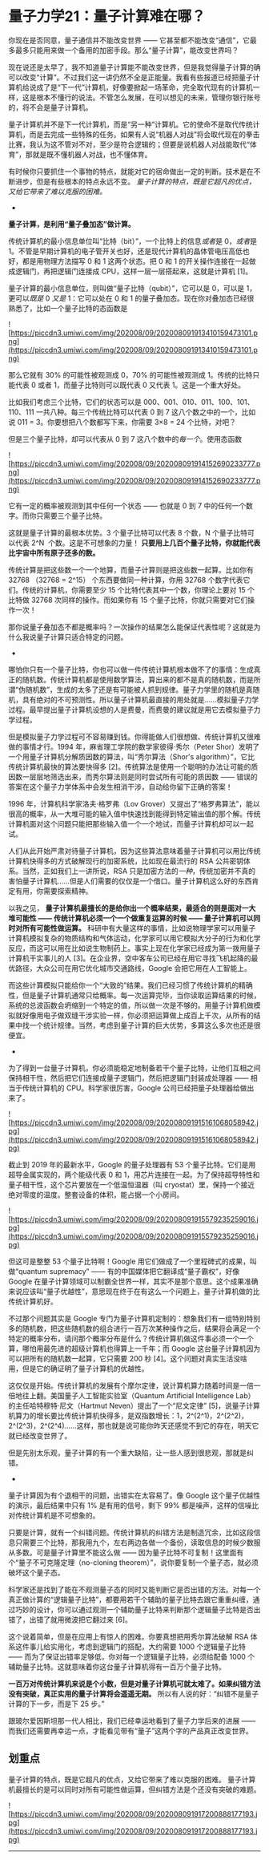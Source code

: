 # 量子力学21：量子计算难在哪？

你现在是否同意，量子通信并不能改变世界 —— 它甚至都不能改变“通信”，它最多最多只能用来做一个备用的加密手段。那么“量子计算”，能改变世界吗？

现在说还是太早了，我不知道量子计算能不能改变世界，但是我觉得量子计算的确可以改变“计算”。不过我们这一讲仍然不全是正能量。我看有些报道已经把量子计算机给说成了是“下一代”计算机，好像要掀起一场革命，完全取代现有的计算机一样，这是根本不懂行的说法。不管怎么发展，在可以想见的未来，管理你银行账号的，将不会是量子计算机。

量子计算机并不是下一代计算机，而是“另一种”计算机。它的使命不是取代传统计算机，而是去完成一些特殊的任务。如果有人说“机器人对战”将会取代现在的拳击比赛，我认为这不管对不对，至少是符合逻辑的；但要是说机器人对战能取代“体育”，那就是既不懂机器人对战，也不懂体育。

有时候你只要抓住一个事物的特点，就能对它的宿命做出一定的判断。技术是在不断进步，但是有些根本的特点永远不变。 *量子计算的特点，既是它超凡的优点，又给它带来了难以克服的困难。*

*

 **量子计算，是利用“量子叠加态”做计算。**

传统计算机的最小信息单位叫“比特（bit）”，一个比特上的信息*或者*是 0，*或者*是 1。不管是早期计算机的电子管开关也好，还是现代计算机的晶体管电压高低也好，都是用物理方法描写 0 和 1 这两个状态。把 0 和 1 的开关操作连接在一起做成逻辑门，再把逻辑门连接成 CPU，这样一层一层搭起来，这就是计算机 [1]。

量子计算的最小信息单位，则叫做“量子比特（qubit）”，它可以是 0，可以是 1，更可以*既是* 0 *又是* 1：它可以处在 0 和 1 的量子叠加态。现在你对叠加态已经很熟悉了，比如一个量子比特的态函数是 

![https://piccdn3.umiwi.com/img/202008/09/202008091913410159473101.png](https://piccdn3.umiwi.com/img/202008/09/202008091913410159473101.png)

那么它就有 30% 的可能性被观测成 0，70% 的可能性被观测成 1。传统的比特只能代表 0 或者 1，而量子比特则可以既代表 0 又代表 1。这是一个重大好处。

比如我们考虑三个比特，它们的状态可以是 000、001、010、011、100、101、110、111 一共八种。每三个传统比特可以代表 0 到 7 这八个数之中的一个，比如说 011 = 3。你要想把八个数都写下来，你需要 3×8 = 24 个比特，对吧？

但是三个量子比特，却可以代表从 0 到 7 这八个数中的*每一个*。使用态函数

![https://piccdn3.umiwi.com/img/202008/09/202008091914152690233777.png](https://piccdn3.umiwi.com/img/202008/09/202008091914152690233777.png)

它有一定的概率被观测到其中任何一个状态 —— 也就是 0 到 7 中的任何一个数字。而你只需要三个量子比特。

这就是量子计算的最根本优势。3 个量子比特可以代表 8 个数，N 个量子比特可以代表 2^N  个数。这是不可想象的力量！ **只要用上几百个量子比特，你就能代表比宇宙中所有原子还多的数。**

传统计算是把这些数一个一个地算，而量子计算则是把这些数一起算。比如你有 32768 （32768 = 2^15） 个东西要做同一种计算，你用 32768 个数字代表它们。传统的计算机，你需要至少 15 个比特代表其中一个数，你理论上要对 15 个比特做 32768 次同样的操作。而如果你有 15 个量子比特，你就只需要对它们操作一次！

那你说量子叠加态不都是概率吗？一次操作的结果怎么能保证代表性呢？这就是为什么我说量子计算只适合特定的问题。

*

哪怕你只有一个量子比特，你也可以做一件传统计算机根本做不了的事情：生成真正的随机数。传统计算机都是使用数学算法，算出来的都不是真的随机数，而是所谓“伪随机数”，生成的太多了还是有可能被人抓到规律。量子力学里的随机是真随机，具有绝对的不可预测性。所以量子计算机最直接的用处就是……模拟量子力学过程。最早提出量子计算机设想的人是费曼，而费曼的建议就是用它去模拟量子力学过程。

但是模拟量子力学过程可不容易赚到钱。你得能做人们很想做、传统计算机又很难做的事情才行。1994 年，麻省理工学院的数学家彼得·秀尔（Peter Shor）发明了一个用量子计算机分解质因数的算法，叫“秀尔算法（Shor's algorithm）”，它比传统计算机最快的算法要快得多 [2]。传统算法是使用一个聪明的办法让可能的质因数一层层地筛选出来，而秀尔算法则是同时尝试所有可能的质因数 —— 错误的答案在这个量子力学体系中会发生相消干涉，自动给你留下正确的答案！

1996 年，计算机科学家洛夫·格罗弗（Lov Grover）又提出了“格罗弗算法”，能以很高的概率，从一大堆可能的输入值中快速找到能得到特定输出值的那个解。传统计算机面对这个问题只能把那些输入值一个一个地试，而量子计算机却可以一起试。

人们从此开始严肃对待量子计算机，因为这些算法意味着量子计算机可以用比传统计算机快得多的方式破解现行的加密系统，比如现在最流行的 RSA 公共密钥体系。当然，正如我们上一讲所说，RSA 只是加密方法的*一种*，传统加密并不真的害怕量子计算机……但是人们需要的仅仅是一个借口。量子计算机这么好的东西肯定有用，你需要探索精神。

以我之见， **量子计算机最擅长的是给你出一个概率结果，最适合的则是面对一大堆可能性 —— 传统计算机必须一个一个做重复运算的时候 —— 量子计算机可以同时对所有可能性做运算。** 科研中有大量这样的事情，比如说物理学家可以用量子计算机模拟复杂的物质结构和气体运动，化学家可以用它模拟大分子的行为和化学反应，而这可以用在比如说生物制药上。事实上现在化学家已经成为第一拨用量子计算机干实事儿的人 [3]。在企业界，空中客车公司已经在用它寻找飞机起降的最优路径，大众公司在用它优化城市交通路线，Google 会把它用在人工智能上。

而这些计算模拟只能给你一个“大致的”结果。我们已经习惯了传统计算机的精确性，但是量子计算机通常只给概率。每一次运算完毕，当你读取运算结果的时候，系统的总波函数会坍缩到一个特定的值，所以做一次是不够的。用量子计算机做模拟就好像用电子做双缝干涉实验一样，你必须把运算做上成百上千次，从所有的结果中找一个统计规律。当然，考虑到量子计算的巨大优势，多算这么多次也还是很便宜。

*

为了得到一台量子计算机，你必须能稳定地制备若干个量子比特，让他们互相之间保持相干性，然后把它们连接成量子逻辑门，然后把逻辑门封装成处理器 —— 相当于传统计算机的 CPU。科学家很厉害，Google 公司已经把量子处理器给做出来了。

![https://piccdn3.umiwi.com/img/202008/09/202008091915161068058942.jpg](https://piccdn3.umiwi.com/img/202008/09/202008091915161068058942.jpg)

截止到 2019 年的最新水平，Google 的量子处理器有 53 个量子比特。它们是用超导金属实现的，两个能级代表 0 和 1，用芯片连接在一起。为了保持超导特性和量子相干性，这个芯片要放在一个低温恒温器（叫 cryostat）里，保持一个接近绝对零度的温度。整套设备的体积，能占据一个小房间。

![https://piccdn3.umiwi.com/img/202008/09/202008091915579235259016.jpg](https://piccdn3.umiwi.com/img/202008/09/202008091915579235259016.jpg)

但这可是整整 53 个量子比特啊！Google 用它们做成了一个里程碑式的成果，叫做“quantum supremacy” —— 有的中国媒体把它翻译成“量子霸权”，好像 Google 在量子计算领域可以制霸全世界一样，其实不是那个意思。这个成果准确来说应该叫“量子优越性”，意思现在终于在有这么一个问题上，量子计算机做的比传统计算机好。

不过那个问题其实是 Google 专门为量子计算机定制的：想象我们有一组特别特别多的随机数，把这些随机数的组合进行一百万次某种操作之后，结果将会满足一个特定的概率分布，请问那个概率分布是什么？传统计算机做这件事必须一个一个算，哪怕用最先进的超级计算机也得算上一千年；而 Google 这台量子计算机因为可以把所有的随机数一起算，它只需要 200 秒 [4]。这个问题对真实生活没啥用，但是它的确证明了量子计算机的优越性。

这仅仅是开始。传统计算机的发展有个摩尔定律，说计算机算力随着时间是一倍一倍地往上翻。美国量子人工智能实验室（Quantum Artificial Intelligence Lab）的主任哈特穆特·尼文（Hartmut Neven）提出了一个“尼文定律” [5]，说量子计算机算力的增长要比传统计算机快得多，是双指数增长：1，2^(2^1)，2^(2^2)，2^(2^3)，2^(2^4)……这样，那也就是说可能你昨天还感觉不到它的存在，明天它就已经改变世界了。

但是先别太乐观，量子计算的有一个重大缺陷，让一些人感到很悲观，那就是纠错。

*

量子计算因为有个退相干的问题，出错实在太容易了。像 Google 这个量子优越性的演示，最后结果中只有 1% 是有用的信号，剩下 99% 都是噪声，这样的信噪比对传统计算机是不可想象的。

只要是计算，就有一个纠错问题。传统计算机的纠错方法是制造冗余，比如这段信息只需要三个比特，那我用九个，左右两边各做一个备份，读取信息的时候少数服从多数。可是量子计算里不能这么做 —— 因为量子比特不可复制！这里面有个“量子不可克隆定理（no-cloning theorem）”，说你要复制一个量子态，就必须破坏这个量子态。

科学家还是找到了能在不观测量子态的同时又能判断它是否出错的方法。对每一个真正做计算的“逻辑量子比特”，都要用若干个辅助的量子比特去跟它重重纠缠，通过巧妙的设计，你可以通过观测一个辅助量子比特来判断那个逻辑量子比特是否出错了，出错了就用微波把它翻过来 [6]。

这个说着简单，但是在应用上有惊人的困难。你要真想把用秀尔算法破解 RSA 体系这件事儿给实用化，考虑到逻辑门的搭配，大约需要 1000 个逻辑量子比特 —— 而为了保证出错率足够低，你对每一个逻辑量子比特，必须给配备 1000 个辅助量子比特。这就意味着你这台量子计算机得有一百万个量子比特。

 **一百万对传统计算机来说是个小数，但是对量子计算机可就太难了。如果纠错方法没有突破，真正实用的量子计算将会遥遥无期。** 所以有人说的好：“纠错不是量子计算的下一步，而是下 25 步。”

跟玻尔爱因斯坦那一代人相比，我们已经幸运地看到了量子力学后来的进展 —— 而我们还需要再幸运一点，才能看见带有“量子”这两个字的产品真正改变世界。

## 划重点

量子计算的特点，既是它超凡的优点，又给它带来了难以克服的困难。
量子计算机最擅长的是可以同时对所有可能性做运算，但纠错方法是个还没有突破的难题。


![https://piccdn3.umiwi.com/img/202008/09/202008091917200888177193.jpg](https://piccdn3.umiwi.com/img/202008/09/202008091917200888177193.jpg)

---
